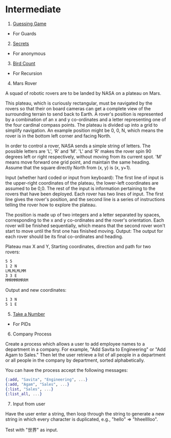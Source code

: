 # Intermediate

1. [Guessing Game](https://github.com/AgarwalConsulting/Elixir_Training/tree/master/exercises/exercism/guessing-game)
  - For Guards

2. [Secrets](https://github.com/AgarwalConsulting/Elixir_Training/tree/master/exercises/exercism/secrets)
  - For anonymous

3. [Bird Count](https://github.com/AgarwalConsulting/Elixir_Training/tree/master/exercises/exercism/bird-count)
  - For Recursion

4. Mars Rover

A squad of robotic rovers are to be landed by NASA on a plateau on Mars.

This plateau, which is curiously rectangular, must be navigated by the rovers so that their on board cameras can get a complete view of the surrounding terrain to send back to Earth. A rover's position is represented by a combination of an x and y co-ordinates and a letter representing one of the four cardinal compass points. The plateau is divided up into a grid to simplify navigation. An example position might be 0, 0, N, which means the rover is in the bottom left corner and facing North.

In order to control a rover, NASA sends a simple string of letters. The possible letters are 'L', 'R' and 'M'. 'L' and 'R' makes the rover spin 90 degrees left or right respectively, without moving from its current spot. 'M' means move forward one grid point, and maintain the same heading. Assume that the square directly North from (x, y) is (x, y+1).

Input (whether hard coded or input from keyboard): The first line of input is the upper-right coordinates of the plateau, the lower-left coordinates are assumed to be 0,0. The rest of the input is information pertaining to the rovers that have been deployed. Each rover has two lines of input. The first line gives the rover's position, and the second line is a series of instructions telling the rover how to explore the plateau.

The position is made up of two integers and a letter separated by spaces, corresponding to the x and y co-ordinates and the rover's orientation. Each rover will be finished sequentially, which means that the second rover won't start to move until the first one has finished moving. Output: The output for each rover should be its final co-ordinates and heading.

Plateau max X and Y, Starting coordinates, direction and path for two rovers:

```txt
5 5
1 2 N
LMLMLMLMM
3 3 E
MMRMMRMRRM
```

Output and new coordinates:

```txt
1 3 N
5 1 E
```

5. [Take a Number](https://github.com/AgarwalConsulting/Elixir_Training/tree/master/exercises/exercism/take-a-number)
  - For PIDs

6. Company Process

Create a process which allows a user to add employee names to a department in a company. For example, "Add Savita to Engineering" or "Add Agam to Sales." Then let the user retrieve a list of all people in a department or all people in the company by department, sorted alphabetically.

You can have the process accept the following messages:

```elixir
{:add, "Savita", "Engineering", ...}
{:add, "Agam", "Sales", ...}
{:list, "Sales", ...}
{:list_all, ...}
```

7. Input from user

Have the user enter a string, then loop through the string to generate a new string in which every character is duplicated, e.g., "hello" => "hheelllloo".

Test with "世界" as input.
